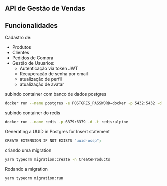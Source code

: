 ## API de Gestão de Vendas

## Funcionalidades

Cadastro de:
 - Produtos
 - Clientes
 - Pedidos de Compra
 - Gestão de Usuarios:
    - Autenticação via token JWT
    - Recuperação de senha por email
    - atualização de perfil
    - atualização de avatar


subindo container com banco de dados postgres
```bash
docker run --name postgres -e POSTGRES_PASSWORD=docker -p 5432:5432 -d postgres
```


subindo container do redis
```bash
docker run --name redis -p 6379:6379 -d -t redis:alpine
```
Generating a UUID in Postgres for Insert statement
```bash
CREATE EXTENSION IF NOT EXISTS "uuid-ossp";
```

criando uma migration
```bash
yarn typeorm migration:create -n CreateProducts
```

Rodando a migration
```bash
yarn typeorm migration:run
```
